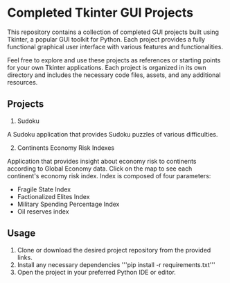 # Completed Tkinter GUI Projects

This repository contains a collection of completed GUI projects built using Tkinter, a popular GUI toolkit for Python. Each project provides a fully functional graphical user interface with various features and functionalities.

Feel free to explore and use these projects as references or starting points for your own Tkinter applications. Each project is organized in its own directory and includes the necessary code files, assets, and any additional resources.

## Projects

1. Sudoku

A Sudoku application that provides Sudoku puzzles of various difficulties.

2. Continents Economy Risk Indexes

Application that provides insight about economy risk to continents according to Global Economy data. Click on the map to see each continent's economy risk index. Index is composed of four parameters:

- Fragile State Index
- Factionalized Elites Index
- Military Spending Percentage Index
- Oil reserves index

## Usage

1. Clone or download the desired project repository from the provided links.
2. Install any necessary dependencies '''pip install -r requirements.txt'''
3. Open the project in your preferred Python IDE or editor.
